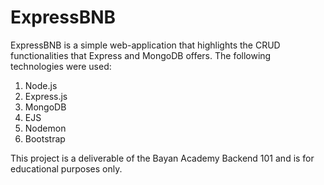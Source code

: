 # ExpressBNB

ExpressBNB is a simple web-application that highlights the CRUD functionalities that Express and MongoDB offers. The following technologies were used:
1. Node.js
2. Express.js
3. MongoDB
4. EJS
5. Nodemon
6. Bootstrap

This project is a deliverable of the Bayan Academy Backend 101 and is for educational purposes only.
